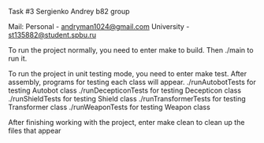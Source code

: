 Task #3 Sergienko Andrey b82 group 

Mail: 
Personal - andryman1024@gmail.com 
University - st135882@student.spbu.ru 

To run the project normally, you need to enter make to build. Then ./main to run it. 

To run the project in unit testing mode, you need to enter make test. After assembly, programs for testing each class will appear.
./runAutobotTests for testing Autobot class
./runDecepticonTests for testing Decepticon class
./runShieldTests for testing Shield class
./runTransformerTests for testing Transformer class
./runWeaponTests for testing Weapon class

After finishing working with the project, enter make clean to clean up the files that appear 
